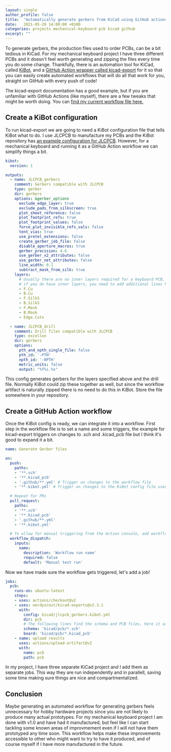 ```yaml
---
layout: single
author_profile: false
title:  "Automatically generate gerbers from KiCad using GitHub actions and KiBot"
date:   2021-05-20 14:00:00 +0100
categories: projects mechanical-keyboard pcb kicad github
excerpt: ""
---
```


To generate gerbers, the production files used to order PCBs, can be a bit tedious in KiCad. For my mechanical keyboard project I have three different PCBs and it doesn't feel worth generating and zipping the files every time you do some change. Thankfully, there is an automation tool for KiCad, called [KiBot](https://github.com/INTI-CMNB/kibot), and a [GitHub Action wrapper called kicad-export](https://github.com/marketplace/actions/kicad-exports) for it so that you can easily create automated workflows that will do all that work for you, straight on GitHub with every push of code!

The kicad-export documentation has a good example, but if you are unfamiliar with GitHub Actions (like myself), there are a few tweaks that might be worth doing. You can [find my current workflow file here.](https://github.com/b-karl/KBIC65/blob/main/.github/workflows/generate_gerbers.yml)

## Create a KiBot configuration

To run kicad-export we are going to need a KiBot configuration file that tells KiBot what to do. I use JLCPCB to manufacture my PCBs and the KiBot repository has [an example configuration for JLCPCB](https://github.com/INTI-CMNB/KiBot/blob/master/docs/samples/JLCPCB.kibot.yaml). However, for a mechanical keyboard and running it as a GitHub Action workflow we can simplify things a bit.

```yaml
kibot:
  version: 1

outputs:
  - name: JLCPCB_gerbers
    comment: Gerbers compatible with JLCPCB
    type: gerber
    dir: gerbers  
    options: &gerber_options
      exclude_edge_layer: true
      exclude_pads_from_silkscreen: true
      plot_sheet_reference: false
      plot_footprint_refs: true
      plot_footprint_values: false
      force_plot_invisible_refs_vals: false
      tent_vias: true
      use_protel_extensions: false
      create_gerber_job_file: false
      disable_aperture_macros: true
      gerber_precision: 4.6
      use_gerber_x2_attributes: false
      use_gerber_net_attributes: false
      line_width: 0.1
      subtract_mask_from_silk: true
    layers:
      # Usually there are no inner layers required for a keyboard PCB,
      # if you do have inner layers, you need to add additional lines here
      - F.Cu
      - B.Cu
      - F.SilkS
      - B.SilkS
      - F.Mask
      - B.Mask
      - Edge.Cuts

  - name: JLCPCB_drill
    comment: Drill files compatible with JLCPCB
    type: excellon
    dir: gerbers
    options:
      pth_and_npth_single_file: false
      pth_id: '-PTH'
      npth_id: '-NPTH'
      metric_units: false
      output: "%f%i.%x"
```

This config generates gerbers for the layers specified above and the drill file. Normally KiBot could zip these together as well, but since the workflow artifact is naturally zipped there is no need to do this in KiBot. Store the file somewhere in your repository.

## Create a GitHub Action workflow

Once the KiBot config is ready, we can integrate it into a workflow. First step in the workflow file is to set a name and some triggers, the example for kicad-export triggers on changes to .sch and .kicad_pcb file but I think it's good to expand it a bit. 

```yaml
name: Generate Gerber files

on:
  push:
    paths:
    - '**.sch'
    - '**.kicad_pcb'
    - '.github/**.yml' # Trigger on changes to the workflow file
    - '**.kibot.yml' # Trigger on changes to the KiBot config file used in the workflow

  # Repeat for PRs
  pull_request: 
    paths:
    - '**.sch'
    - '**.kicad_pcb'
    - '.github/**.yml'
    - '**.kibot.yml'

  # To allow for manual triggering from the Action console, add workflow_dispatch
  workflow_dispatch:
    inputs:
      name:
        description: 'Workflow run name'
        required: false
        default: 'Manual test run'

```

Now we have made sure the workflow gets triggered, let's add a job!

```yaml
jobs:      
  pcb:
    runs-on: ubuntu-latest
    steps:
    - uses: actions/checkout@v2
    - uses: nerdyscout/kicad-exports@v2.3.1
      with:
        config: kicad/jlcpcb_gerbers.kibot.yml
        dir: pcb
        # The following lines find the schema and PCB files, here it assumes your KiCad project is located in kicad/pcb
        schema: 'kicad/pcb/*.sch' 
        board: 'kicad/pcb/*.kicad_pcb'
    - name: upload results
      uses: actions/upload-artifact@v2
      with:
        name: pcb
        path: pcb
```

In my project, I have three separate KiCad project and I add them as separate jobs. This way they are run independently and in parallell, saving some time making sure things are nice and compartmentalized.

## Conclusion

Maybe generating an automated workflow for generating gerbers feels unnecessary for hobby hardware projects since you are not likely to produce many actual prototypes. For my mechanical keyboard project I am done with v1.0 and have had it manufactured, but feel like I can start tackling some known areas of improvmement even if I will not have them prototyped any time soon. This workflow helps make these improvements accessible to other who might want to try to have it produced, and of course myself if I have more manufactured in the future.

